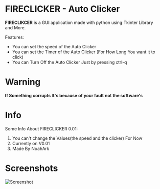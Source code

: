 # FIRECLICKER - Auto Clicker

**FIRECLIKCER** is a GUI application made with python using Tkinter Library and More.

Features:
 - You can set the speed of the Auto Clicker
 - You can set the Timer of the Auto Clicker (For How Long You want it to click)
 - You can Turn Off the Auto Clicker Just by pressing ctrl-q

# Warning
**If Something corrupts It's because of your fault not the software's**

# Info 

Some Info About FIRECLICKER 0.01:
1. You can't change the Values(the speed and the clicker) For Now
2. Currently on V0.01
3. Made By NoahArk

# Screenshots

![Screenshot](FireClicker/FireClickerApp/Image/logo.png)





